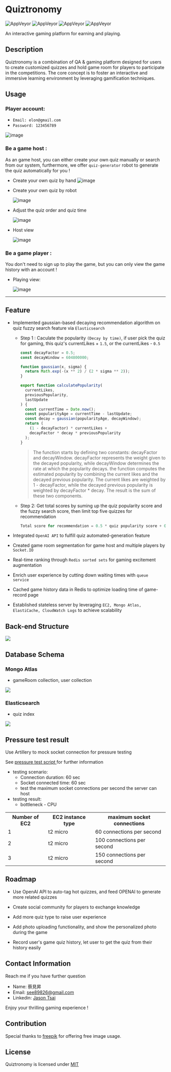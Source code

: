 # Quiztronomy

<div><img alt="AppVeyor" src="https://img.shields.io/badge/License-MIT-GREEN" display:inine>
<img alt="AppVeyor" src="https://img.shields.io/badge/laguage-javascript-red">
<img alt="AppVeyor" src="https://img.shields.io/badge/release-v1.0.0-blue">
<img alt="AppVeyor" src="https://img.shields.io/badge/author-Jason082666-yellow"></div>

An interactive gaming platform for earning and playing.

## Description

Quiztronomy is a combination of QA & gaming platform designed for users to create customized quizzes and hold game room for players to participate in the competitions. The core concept is to foster an interactive and immersive learning environment by leveraging gamification techniques.

## Usage

### Player account:

- `Email: elon@gmail.com `
- `Password: 123456789 `

![image](https://github.com/Jason082666/Quiztronomy/blob/main/src/public/static/login.gif)

### Be a game host :

As an game host, you can either create your own quiz manually or search from our system, furthermore, we offer `quiz-generator` robot to generate the quiz automatically for you !

- Create your own quiz by hand
  ![image](https://github.com/Jason082666/Quiztronomy/blob/main/src/public/static/manal-generate.gif)     
- Create your own quiz by robot

  ![image](https://quiztronomy.xyz/img/ai-generate.gif)

- Adjust the quiz order and quiz time

  ![image](https://github.com/Jason082666/Quiztronomy/blob/main/src/public/static/prepare.gif)

- Host view

  ![image](https://github.com/Jason082666/Quiztronomy/blob/main/src/public/static/host.gif)

### Be a game player :

You don't need to sign up to play the game, but you can only view the game history with an account !

- Playing view:

  ![image](https://github.com/Jason082666/Quiztronomy/blob/main/src/public/static/player.gif)

---

## Feature

- Implemented gaussian-based decaying recommendation algorithm on quiz fuzzy search feature via `Elasticsearch`

  - Step 1 : Caculate the popularity `(Decay by time)`, if user pick the quiz for gaming, this quiz's currentLikes + `1.5`, or the currentLikes - `0.5`

    ```js
    const decayFactor = 0.5;
    const decayWindow = 604800000;

    function gaussian(x, sigma) {
      return Math.exp(-(x ** 2) / (2 * sigma ** 2));
    }

    export function calculatePopularity(
      currentLikes,
      previousPopularity,
      lastUpdate
    ) {
      const currentTime = Date.now();
      const popularityAge = currentTime - lastUpdate;
      const decay = gaussian(popularityAge, decayWindow);
      return (
        (1 - decayFactor) * currentLikes +
        decayFactor * decay * previousPopularity
      );
    }
    ```

    > The function starts by defining two constants: decayFactor and decayWindow. decayFactor represents the weight given to the decayed popularity, while decayWindow determines the rate at which the popularity decays. the function computes the estimated popularity by combining the current likes and the decayed previous popularity. The current likes are weighted by 1 - decayFactor, while the decayed previous popularity is weighted by decayFactor \* decay. The result is the sum of these two components.

  - Step 2: Get total scores by suming up the quiz popularity score and the fuzzy search score, then limit top five quizzes for recommendation

    ```js
    Total score for recommendation = 0.5 * quiz popularity score + 0.5 * fuzzy search score
    ```

- Integrated `OpenAI API` to fulfill quiz automated-generation feature
- Created game room segmentation for game host and multiple players by `Socket.IO`
- Real-time ranking through `Redis sorted sets` for gaming excitement augmentation
- Enrich user experience by cutting down waiting times with `queue service`
- Cached game history data in Redis to optimize loading time of game-record page
- Established stateless server by leveraging `EC2, Mongo Atlas, ElastiCache, CloudWatch Logs` to achieve scalability

## Back-end Structure

<img src="https://quiztronomy.xyz/img/structure.png">

## Database Schema

### Mongo Atlas

- gameRoom collection, user collection

<img src="https://github.com/Jason082666/Quiztronomy/blob/main/src/public/static/db_structure.png">

### Elasticsearch

- quiz index

<img src="https://github.com/Jason082666/Quiztronomy/blob/main/src/public/static/db_structure2.png">

## Pressure test result

Use Artillery to mock socket connection for pressure testing

See <a href="https://github.com/Jason082666/Quiztronomy/tree/main/pressure_test/socket">pressure test script </a> for further information

- testing scenario:
  - Connection duration: 60 sec
  - Socket connected time: 60 sec
  - test the maximum socket connections per second the server can host
- testing result:
  - bottleneck - CPU
<table>
  <tr>
    <th>Number of EC2</th>
     <th>EC2 instance type</th>
    <th>maximum socket connections</th>
  </tr>
  <tr>
    <td>1</td>
     <td>t2 micro</td>
    <td>60 connections per second </td>
  </tr>
  <tr>
    <td>2</td>
       <td>t2 micro</td>
    <td>100 connections per second</td>
  </tr>
    <tr>
    <td>3</td>
       <td>t2 micro</td>
    <td>150 connections per second</td>
  </tr>
</table>

## Roadmap
- Use OpenAI API to auto-tag hot quizzes, and feed OPENAI to generate more related quizzes

- Create social community for players to exchange knowledge

- Add more quiz type to raise user experience

- Add photo uploading functionality, and show the personalized photo during the game

- Record user's game quiz history, let user to get the quiz from their history easily


## Contact Information

Reach me if you have further question

- Name: 蔡見昇
- Email: <span><a href="mailto:see89826@gmail.com">see89826@gmail.com</a></span>
- Linkedin: [Jason Tsai](https://www.linkedin.com/in/jason-tsai-812b14200/)

Enjoy your thrilling gaming experience !

## Contribution

Special thanks to <span><a href="https://www.freepik.com/"> freepik</a></span> for offering free image usage.

## License

Quiztronomy is licensed under <span><a href="https://github.com/Jason082666/Quiztronomy/blob/main/LICENSE">MIT</a></span>
